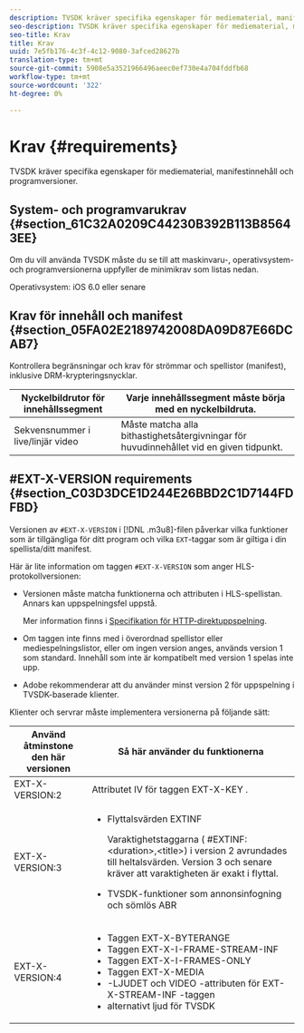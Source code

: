 ```yaml
---
description: TVSDK kräver specifika egenskaper för mediematerial, manifestinnehåll och programversioner.
seo-description: TVSDK kräver specifika egenskaper för mediematerial, manifestinnehåll och programversioner.
seo-title: Krav
title: Krav
uuid: 7e5fb176-4c3f-4c12-9080-3afced28627b
translation-type: tm+mt
source-git-commit: 5908e5a3521966496aeec0ef730e4a704fddfb68
workflow-type: tm+mt
source-wordcount: '322'
ht-degree: 0%

---
```



# Krav {#requirements}

TVSDK kräver specifika egenskaper för mediematerial, manifestinnehåll och programversioner.

## System- och programvarukrav {#section_61C32A0209C44230B392B113B85643EE}

Om du vill använda TVSDK måste du se till att maskinvaru-, operativsystem- och programversionerna uppfyller de minimikrav som listas nedan.

Operativsystem: iOS 6.0 eller senare

## Krav för innehåll och manifest {#section_05FA02E2189742008DA09D87E66DCAB7}

Kontrollera begränsningar och krav för strömmar och spellistor (manifest), inklusive DRM-krypteringsnycklar.

| Nyckelbildrutor för innehållssegment | Varje innehållssegment måste börja med en nyckelbildruta. |
|---|---|
| Sekvensnummer i live/linjär video | Måste matcha alla bithastighetsåtergivningar för huvudinnehållet vid en given tidpunkt. |

## #EXT-X-VERSION requirements {#section_C03D3DCE1D244E26BBD2C1D7144FDFBD}

Versionen av `#EXT-X-VERSION` i [!DNL .m3u8]-filen påverkar vilka funktioner som är tillgängliga för ditt program och vilka `EXT`-taggar som är giltiga i din spellista/ditt manifest.

Här är lite information om taggen `#EXT-X-VERSION` som anger HLS-protokollversionen:

* Versionen måste matcha funktionerna och attributen i HLS-spellistan. Annars kan uppspelningsfel uppstå.

   Mer information finns i [Specifikation för HTTP-direktuppspelning](https://datatracker.ietf.org/doc/draft-pantos-http-live-streaming/?include_text=1).
* Om taggen inte finns med i överordnad spellistor eller mediespelningslistor, eller om ingen version anges, används version 1 som standard. Innehåll som inte är kompatibelt med version 1 spelas inte upp.
* Adobe rekommenderar att du använder minst version 2 för uppspelning i TVSDK-baserade klienter.

Klienter och servrar måste implementera versionerna på följande sätt:

<table id="table_62EB98EDD9DE49EC84CB1C7D59BC40E6"> 
 <thead> 
  <tr> 
   <th colname="1" class="entry"> Använd åtminstone den här versionen </th> 
   <th colname="2" class="entry"> Så här använder du funktionerna </th> 
  </tr> 
 </thead>
 <tbody> 
  <tr> 
   <td colname="1"> <span class="codeph"> EXT-X-VERSION:2  </span> </td> 
   <td colname="2"> Attributet IV för taggen <span class="codeph"> EXT-X-KEY </span>. </td> 
  </tr> 
  <tr> 
   <td colname="1"> <span class="codeph"> EXT-X-VERSION:3  </span> </td> 
   <td colname="2"> 
    <ul id="ul_C9500D3F934848639C204BF248F139FF"> 
     <li id="li_535A7E3FABCB46FE872A7EA5DE2A1784">Flyttalsvärden <span class="codeph"> EXTINF </span> <p>Varaktighetstaggarna ( <span class="codeph"> #EXTINF: </span>&lt;duration&gt;,&lt;title&gt;) i version 2 avrundades till heltalsvärden. Version 3 och senare kräver att varaktigheten är exakt i flyttal. </p> </li> 
     <li id="li_8DF5E91F1D5D4E19894595E1FE0A5EDE"> TVSDK-funktioner som annonsinfogning och sömlös ABR </li> 
    </ul> </td> 
  </tr> 
  <tr> 
   <td colname="1"> <p> <span class="codeph"> EXT-X-VERSION:4  </span> </p> </td> 
   <td colname="2"> <p> 
     <ul id="ul_99E24D013E3141308B5A57446A9B8033"> 
      <li id="li_F36E65ADD2CA451C82FF18DBD5667927">Taggen <span class="codeph"> EXT-X-BYTERANGE </span> </li> 
      <li id="li_8C653168A7B84D11AC233E7548A8D2EF">Taggen <span class="codeph"> EXT-X-I-FRAME-STREAM-INF </span> </li> 
      <li id="li_2922B34717CB4F6189068529CDBE6D10">Taggen <span class="codeph"> EXT-X-I-FRAMES-ONLY </span> </li> 
      <li id="li_D015D78E217641D7867EB509E9F9EEE2">Taggen <span class="codeph"> EXT-X-MEDIA </span> </li> 
      <li id="li_CA068EA381984F5497FE67617CA8BB34"><span class="codeph">-LJUDET </span> och <span class="codeph"> VIDEO </span>-attributen för <span class="codeph"> EXT-X-STREAM-INF </span>-taggen </li> 
      <li id="li_EE78CC7D194A4EB2897F9AE8E4B081B8"> alternativt ljud för TVSDK </li> 
     </ul> </p> </td> 
  </tr> 
 </tbody> 
</table>
